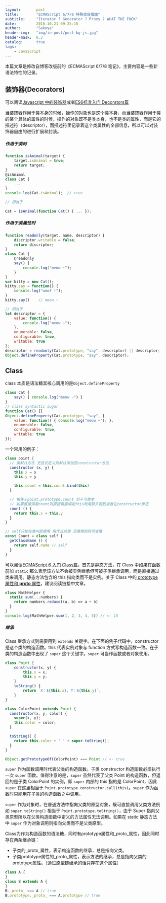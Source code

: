 ```yaml
---
layout:       post
title:        "ECMAScript 6/7/8 特殊收容措施"
subtitle:     "Iterator ? Generator ? Proxy ? WHAT THE FUCK"
date:         2016.10.21 09:25:15
author:       "Sakuya"
header-img:   "img/in-post/post-bg-js.jpg"
header-mask:  0.3
catalog:      true
tags:
    - JavaScript
---
```


本篇文章是修改自博客改版前的《ECMAScript 6/7/8 笔记》，主要内容是一些新语法特性的记录。

## 装饰器(Decorators)

可以阅读[Javascript 中的装饰器](https://aotu.io/notes/2016/10/24/decorator/index.html)或者[ES6标准入门 Decorators篇](http://es6.ruanyifeng.com/#docs/decorator)

当装饰器作用于类本身的时候，操作的对象也是这个类本身，而当装饰器作用于类的某个具体的属性的时候，操作的对象既不是类本身，也不是类的属性，而是它的描述符（descriptor），而描述符里记录着这个类属性的全部信息，所以可以对装饰器自由的进行扩展和封装。

##### 作用于类时

```javascript
function isAnimal(target) {
    target.isAnimal = true;
  	return target;
}
@isAnimal
class Cat {
    ...
}
console.log(Cat.isAnimal);  // true

// 相当于
	
Cat = isAnimal(function Cat() { ... });
```

##### 作用于类属性时

```javascript
function readonly(target, name, descriptor) {
    discriptor.writable = false;
    return discriptor;
}
class Cat {
    @readonly
    say() {
        console.log("meow ~");
    }
}
var kitty = new Cat();
kitty.say = function() {
    console.log("woof !");
}
kitty.say()    // meow ~

// 相当于
let descriptor = {
    value: function() {
        console.log("meow ~");
    },
    enumerable: false,
    configurable: true,
    writable: true
};
descriptor = readonly(Cat.prototype, "say", descriptor) || descriptor;
Object.defineProperty(Cat.prototype, "say", descriptor);
```

## Class

class 本质是语法糖其核心调用的是`Object.defineProperty`

```javascript
class Cat {
    say() { console.log("meow ~") }
}
// class syntactic sugar
function Cat() {}
Object.defineProperty(Cat.prototype, "say", {
    value: function() { console.log("meow ~"); },
    enumerable: false,
    configurable: true,
    writable: true
});
```

一个常用的例子：

```javascript
class point {
  // 类默认方法 无显式定义则默认添加空constructor方法
  constructor (x, y) {
    this.x = x
    this.y = y

    this.count = this.count.bind(this)
  }

  // 相等于point.prototype.count 但不可枚举
  // 如果直接调用count则报错需要绑定this利用箭头函数或者在constructor绑定
  count () {
    return this.x + this.y
  }
}

// self只能在类内部使用 指代当前类 无需用到则可省略
const Count = class self {
  getClassName () {
    return self.name // self
  }
}
```

可以阅读[ECMAScript 6 入门 Class篇](http://es6.ruanyifeng.com/#docs/class)。首先是静态方法，在 Class 中如果在函数前加 `static` 那么表示该方法不会被实例继承但可被子类继承调用，而是直接通过类来调用。静态方法包含的 this 指向类而不是实例。关于 Class 中的[ prototype 属性和 __proto__ 属性](http://es6.ruanyifeng.com/#docs/class-extends#类的-prototype-属性和__proto__属性)，建议阅读链接中文章。

```javascript
class MathHelper {
  static sum(...numbers) {
    return numbers.reduce((a, b) => a + b)
  }
}
console.log(MathHelper.sum(1, 2, 3, 4, 5)) // <- 15
```

##### 继承

Class 继承方式则需要用到 `extends` 关键字。在下面的例子代码中，constructor 是这个类的构造函数。this 代表实例对象与 function 方式写构造函数一致。在子类的构造函数中出现了 `super` 这个关键字。`super` 可当作函数或者对象使用。

```javascript
class Point {
    constructor(x, y) {
        this.x = x;
        this.y = y;
    }
    toString() {
        return `X：${this.x}, Y：${this.y}`;
    }
}

class ColorPoint extends Point {
  constructor(x, y, color) {
    super(x, y); 
    this.color = color;
  }

  toString() {
    return this.color + ' ' + super.toString();
  }
}

Object.getPrototypeOf(ColorPoint) === Point // <- true
```

`super` 作为函数调用时代表父类的构造函数。子类 constructor 构造函数必须执行一次 `super` 函数。值得注意的是，`super` 虽然代表了父类 Point 的构造函数，但返回的是子类 ColorPoint 的实例，即 `super` 内部的 this 指的是 ColorPoint，因此 `super` 在这里相当于 `Point.prototype.constructor.call(this)`。`super` 作为函数时只能用在子类的构造函数之中调用。

`super` 作为对象时，在普通方法中指向父类的原型对象，既可直接调用父类方法例如 `super.toString()` 相当于 `Point.prototype.toString()`，由于 Super 指向父类原型所以在父类构造函数中定义的方法属性无法调用。如果在 static 静态方法中 `super` 作为对象调用则指向父类而不是父类原型。

Class为作为构造函数的语法糖，同时有prototype属性和_proto_属性，因此同时存在两条继承链：
- 子类的_proto_属性，表示构造函数的继承，总是指向父类。
- 子类prototype属性的_proto_属性，表示方法的继承，总是指向父类的prototype属性。（通过原型链继承的话只存在这个属性）

```javascript
class A {
}
class B extends A {
}
B._proto_ === A // true
B.prototype._proto_ === A.prototype // true
```
